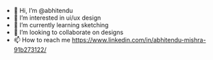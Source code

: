 - 👋 Hi, I’m @abhitendu
- 👀 I’m interested in ui/ux design
- 🌱 I’m currently learning sketching
- 💞️ I’m looking to collaborate on designs
- 📫 How to reach me https://www.linkedin.com/in/abhitendu-mishra-91b273122/

<!---
abhitendu/abhitendu is a ✨ special ✨ repository because its `README.md` (this file) appears on your GitHub profile.
You can click the Preview link to take a look at your changes.
--->
